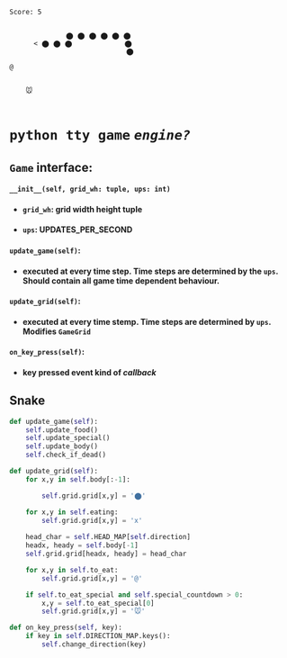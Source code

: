 ```
Score: 5


              ⬤ ⬤ ⬤ ⬤ ⬤ ⬤                                              
      < ⬤ ⬤ ⬤             ⬤                                 
                             ⬤                                                                                                        
                                                                  
@                               
                                

    🐭
                                 
```
# `python tty game`   *`engine?`*

## `Game` interface:

#### ```__init__(self, grid_wh: tuple, ups: int)```

- #### `grid_wh`: grid width height tuple 
- #### `ups`: UPDATES_PER_SECOND 

#### ```update_game(self)```: 

- #### executed at every time step. Time steps are determined by the `ups`. Should contain all game time dependent behaviour. 

#### ```update_grid(self)```:
- #### executed at every time stemp. Time steps are determined by `ups`. Modifies `GameGrid` 


#### ```on_key_press(self)```: 
- #### key pressed event kind of *callback*



## Snake

```python
def update_game(self):
    self.update_food()
    self.update_special()
    self.update_body()
    self.check_if_dead()
```


``` python 
def update_grid(self):
    for x,y in self.body[:-1]:

        self.grid.grid[x,y] = '⬤'

    for x,y in self.eating:
        self.grid.grid[x,y] = 'x'
        
    head_char = self.HEAD_MAP[self.direction]
    headx, heady = self.body[-1]
    self.grid.grid[headx, heady] = head_char

    for x,y in self.to_eat:
        self.grid.grid[x,y] = '@'

    if self.to_eat_special and self.special_countdown > 0:
        x,y = self.to_eat_special[0]
        self.grid.grid[x,y] = '🐭'
```

```python
def on_key_press(self, key):
    if key in self.DIRECTION_MAP.keys():
        self.change_direction(key)
```
